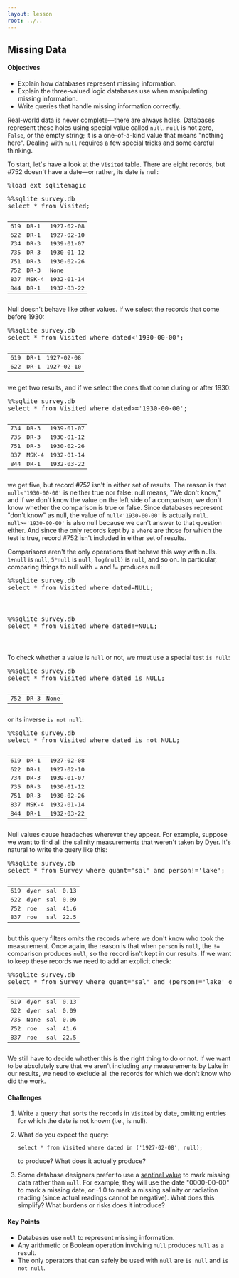 ```yaml
---
layout: lesson
root: ../..
---
```


## Missing Data


<div class="objectives">
<h4 id="objectives">Objectives</h4>
<ul>
<li>Explain how databases represent missing information.</li>
<li>Explain the three-valued logic databases use when manipulating missing information.</li>
<li>Write queries that handle missing information correctly.</li>
</ul>
</div>


<div>
<p>Real-world data is never complete—there are always holes. Databases represent these holes using special value called <code>null</code>. <code>null</code> is not zero, <code>False</code>, or the empty string; it is a one-of-a-kind value that means &quot;nothing here&quot;. Dealing with <code>null</code> requires a few special tricks and some careful thinking.</p>
<p>To start, let's have a look at the <code>Visited</code> table. There are eight records, but #752 doesn't have a date—or rather, its date is null:</p>
</div>


<div class="in">
<pre>%load_ext sqlitemagic</pre>
</div>


<div class="in">
<pre>%%sqlite survey.db
select * from Visited;</pre>
</div>

<div class="out">
<pre><table>
<tr><td>619</td><td>DR-1</td><td>1927-02-08</td></tr>
<tr><td>622</td><td>DR-1</td><td>1927-02-10</td></tr>
<tr><td>734</td><td>DR-3</td><td>1939-01-07</td></tr>
<tr><td>735</td><td>DR-3</td><td>1930-01-12</td></tr>
<tr><td>751</td><td>DR-3</td><td>1930-02-26</td></tr>
<tr><td>752</td><td>DR-3</td><td>None</td></tr>
<tr><td>837</td><td>MSK-4</td><td>1932-01-14</td></tr>
<tr><td>844</td><td>DR-1</td><td>1932-03-22</td></tr>
</table></pre>
</div>


<div>
<p>Null doesn't behave like other values. If we select the records that come before 1930:</p>
</div>


<div class="in">
<pre>%%sqlite survey.db
select * from Visited where dated&lt;&#39;1930-00-00&#39;;</pre>
</div>

<div class="out">
<pre><table>
<tr><td>619</td><td>DR-1</td><td>1927-02-08</td></tr>
<tr><td>622</td><td>DR-1</td><td>1927-02-10</td></tr>
</table></pre>
</div>


<div>
<p>we get two results, and if we select the ones that come during or after 1930:</p>
</div>


<div class="in">
<pre>%%sqlite survey.db
select * from Visited where dated&gt;=&#39;1930-00-00&#39;;</pre>
</div>

<div class="out">
<pre><table>
<tr><td>734</td><td>DR-3</td><td>1939-01-07</td></tr>
<tr><td>735</td><td>DR-3</td><td>1930-01-12</td></tr>
<tr><td>751</td><td>DR-3</td><td>1930-02-26</td></tr>
<tr><td>837</td><td>MSK-4</td><td>1932-01-14</td></tr>
<tr><td>844</td><td>DR-1</td><td>1932-03-22</td></tr>
</table></pre>
</div>


<div>
<p>we get five, but record #752 isn't in either set of results. The reason is that <code>null&lt;'1930-00-00'</code> is neither true nor false: null means, &quot;We don't know,&quot; and if we don't know the value on the left side of a comparison, we don't know whether the comparison is true or false. Since databases represent &quot;don't know&quot; as null, the value of <code>null&lt;'1930-00-00'</code> is actually <code>null</code>. <code>null&gt;='1930-00-00'</code> is also null because we can't answer to that question either. And since the only records kept by a <code>where</code> are those for which the test is true, record #752 isn't included in either set of results.</p>
<p>Comparisons aren't the only operations that behave this way with nulls. <code>1+null</code> is <code>null</code>, <code>5*null</code> is <code>null</code>, <code>log(null)</code> is <code>null</code>, and so on. In particular, comparing things to null with = and != produces null:</p>
</div>


<div class="in">
<pre>%%sqlite survey.db
select * from Visited where dated=NULL;</pre>
</div>

<div class="out">
<pre><table>

</table></pre>
</div>


<div class="in">
<pre>%%sqlite survey.db
select * from Visited where dated!=NULL;</pre>
</div>

<div class="out">
<pre><table>

</table></pre>
</div>


<div>
<p>To check whether a value is <code>null</code> or not, we must use a special test <code>is null</code>:</p>
</div>


<div class="in">
<pre>%%sqlite survey.db
select * from Visited where dated is NULL;</pre>
</div>

<div class="out">
<pre><table>
<tr><td>752</td><td>DR-3</td><td>None</td></tr>
</table></pre>
</div>


<div>
<p>or its inverse <code>is not null</code>:</p>
</div>


<div class="in">
<pre>%%sqlite survey.db
select * from Visited where dated is not NULL;</pre>
</div>

<div class="out">
<pre><table>
<tr><td>619</td><td>DR-1</td><td>1927-02-08</td></tr>
<tr><td>622</td><td>DR-1</td><td>1927-02-10</td></tr>
<tr><td>734</td><td>DR-3</td><td>1939-01-07</td></tr>
<tr><td>735</td><td>DR-3</td><td>1930-01-12</td></tr>
<tr><td>751</td><td>DR-3</td><td>1930-02-26</td></tr>
<tr><td>837</td><td>MSK-4</td><td>1932-01-14</td></tr>
<tr><td>844</td><td>DR-1</td><td>1932-03-22</td></tr>
</table></pre>
</div>


<div>
<p>Null values cause headaches wherever they appear. For example, suppose we want to find all the salinity measurements that weren't taken by Dyer. It's natural to write the query like this:</p>
</div>


<div class="in">
<pre>%%sqlite survey.db
select * from Survey where quant=&#39;sal&#39; and person!=&#39;lake&#39;;</pre>
</div>

<div class="out">
<pre><table>
<tr><td>619</td><td>dyer</td><td>sal</td><td>0.13</td></tr>
<tr><td>622</td><td>dyer</td><td>sal</td><td>0.09</td></tr>
<tr><td>752</td><td>roe</td><td>sal</td><td>41.6</td></tr>
<tr><td>837</td><td>roe</td><td>sal</td><td>22.5</td></tr>
</table></pre>
</div>


<div>
<p>but this query filters omits the records where we don't know who took the measurement. Once again, the reason is that when <code>person</code> is <code>null</code>, the <code>!=</code> comparison produces <code>null</code>, so the record isn't kept in our results. If we want to keep these records we need to add an explicit check:</p>
</div>


<div class="in">
<pre>%%sqlite survey.db
select * from Survey where quant=&#39;sal&#39; and (person!=&#39;lake&#39; or person is null);</pre>
</div>

<div class="out">
<pre><table>
<tr><td>619</td><td>dyer</td><td>sal</td><td>0.13</td></tr>
<tr><td>622</td><td>dyer</td><td>sal</td><td>0.09</td></tr>
<tr><td>735</td><td>None</td><td>sal</td><td>0.06</td></tr>
<tr><td>752</td><td>roe</td><td>sal</td><td>41.6</td></tr>
<tr><td>837</td><td>roe</td><td>sal</td><td>22.5</td></tr>
</table></pre>
</div>


<div>
<p>We still have to decide whether this is the right thing to do or not. If we want to be absolutely sure that we aren't including any measurements by Lake in our results, we need to exclude all the records for which we don't know who did the work.</p>
</div>


<div>
<h4 id="challenges">Challenges</h4>
<ol style="list-style-type: decimal">
<li><p>Write a query that sorts the records in <code>Visited</code> by date, omitting entries for which the date is not known (i.e., is null).</p></li>
<li><p>What do you expect the query:</p>
<pre><code>select * from Visited where dated in (&#39;1927-02-08&#39;, null);</code></pre>
<p>to produce? What does it actually produce?</p></li>
<li><p>Some database designers prefer to use a <a href="../../gloss.html#sentinel-value">sentinel value</a> to mark missing data rather than <code>null</code>. For example, they will use the date &quot;0000-00-00&quot; to mark a missing date, or -1.0 to mark a missing salinity or radiation reading (since actual readings cannot be negative). What does this simplify? What burdens or risks does it introduce?</p></li>
</ol>
</div>


<div class="keypoints">
<h4 id="key-points">Key Points</h4>
<ul>
<li>Databases use <code>null</code> to represent missing information.</li>
<li>Any arithmetic or Boolean operation involving <code>null</code> produces <code>null</code> as a result.</li>
<li>The only operators that can safely be used with <code>null</code> are <code>is null</code> and <code>is not null</code>.</li>
</ul>
</div>
